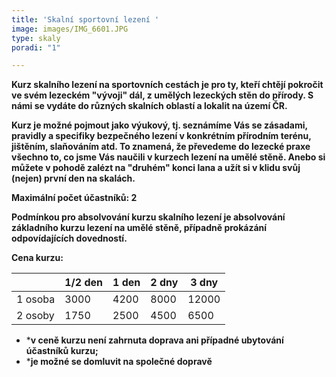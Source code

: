 ```yaml
---
title: 'Skalní sportovní lezení '
image: images/IMG_6601.JPG
type: skaly
poradi: "1"

---
```

**Kurz skalního lezení na sportovních cestách je pro ty, kteří chtějí pokročit ve svém lezeckém "vývoji" dál, z umělých lezeckých stěn do přírody. S námi se vydáte do různých skalních oblastí a lokalit na území ČR.**

**Kurz je možné pojmout jako výukový, tj. seznámíme Vás se zásadami, pravidly a specifiky bezpečného lezení v konkrétním přírodním terénu, jištěním, slaňováním atd. To znamená, že převedeme do lezecké praxe všechno to, co jsme Vás naučili v kurzech lezení na umělé stěně. Anebo si můžete v pohodě zalézt na "druhém" konci lana a užít si v klidu svůj (nejen) první den na skalách.**

**Maximální počet účastníků: 2**

**Podmínkou pro absolvování kurzu skalního lezení je absolvování základního kurzu lezení na umělé stěně, případně prokázání odpovídajících dovedností.**

**Cena kurzu:**

|  | 1/2 den | 1 den | 2 dny | 3 dny |
| --- | --- | --- | --- | --- |
| 1 osoba | 3000 | 4200 | 8000 | 12000 |
| 2 osoby | 1750 | 2500 | 4500 | 6500 |

* ***v ceně kurzu není zahrnuta doprava ani případné ubytování účastníků kurzu;**
* ***je možné se domluvit na společné dopravě**